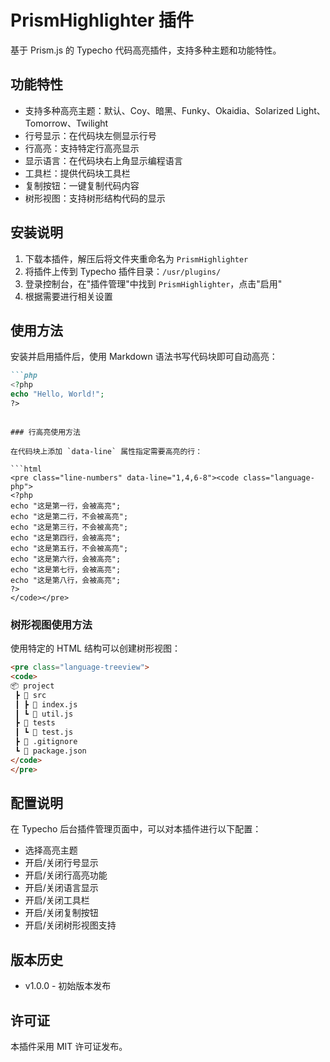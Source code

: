 # PrismHighlighter 插件

基于 Prism.js 的 Typecho 代码高亮插件，支持多种主题和功能特性。

## 功能特性

- 支持多种高亮主题：默认、Coy、暗黑、Funky、Okaidia、Solarized Light、Tomorrow、Twilight
- 行号显示：在代码块左侧显示行号
- 行高亮：支持特定行高亮显示
- 显示语言：在代码块右上角显示编程语言
- 工具栏：提供代码块工具栏
- 复制按钮：一键复制代码内容
- 树形视图：支持树形结构代码的显示

## 安装说明

1. 下载本插件，解压后将文件夹重命名为 `PrismHighlighter`
2. 将插件上传到 Typecho 插件目录：`/usr/plugins/`
3. 登录控制台，在"插件管理"中找到 `PrismHighlighter`，点击"启用"
4. 根据需要进行相关设置

## 使用方法

安装并启用插件后，使用 Markdown 语法书写代码块即可自动高亮：

```markdown
```php
<?php
echo "Hello, World!";
?>
```
```

### 行高亮使用方法

在代码块上添加 `data-line` 属性指定需要高亮的行：

```html
<pre class="line-numbers" data-line="1,4,6-8"><code class="language-php">
<?php
echo "这是第一行，会被高亮";
echo "这是第二行，不会被高亮";
echo "这是第三行，不会被高亮";
echo "这是第四行，会被高亮";
echo "这是第五行，不会被高亮";
echo "这是第六行，会被高亮";
echo "这是第七行，会被高亮";
echo "这是第八行，会被高亮";
?>
</code></pre>
```

### 树形视图使用方法

使用特定的 HTML 结构可以创建树形视图：

```html
<pre class="language-treeview">
<code>
📦 project
 ┣ 📂 src
 ┃ ┣ 📜 index.js
 ┃ ┗ 📜 util.js
 ┣ 📂 tests
 ┃ ┗ 📜 test.js
 ┣ 📜 .gitignore
 ┗ 📜 package.json
</code>
</pre>
```

## 配置说明

在 Typecho 后台插件管理页面中，可以对本插件进行以下配置：

- 选择高亮主题
- 开启/关闭行号显示
- 开启/关闭行高亮功能
- 开启/关闭语言显示
- 开启/关闭工具栏
- 开启/关闭复制按钮
- 开启/关闭树形视图支持

## 版本历史

- v1.0.0 - 初始版本发布

## 许可证

本插件采用 MIT 许可证发布。
